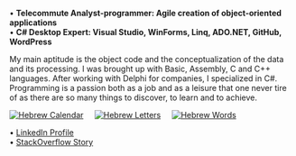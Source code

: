 • **Telecommute Analyst-programmer: Agile creation of object-oriented applications<br>**
• **C# Desktop Expert: Visual Studio, WinForms, Linq, ADO.NET, GitHub, WordPress**

My main aptitude is the object code and the conceptualization of the data and its processing. I was brought up with Basic, Assembly, C and C++ languages. After working with Delphi for companies, I specialized in C#. Programming is a passion both as a job and as a leisure that one never tire of as there are so many things to discover, to learn and to achieve.

[![Hebrew Calendar](https://i2.wp.com/www.ordisoftware.com/uploads/2019/10/hebrew-calendar-viewmonth-fr-1.png?resize=175%2C120&ssl=1 "Hebrew Calendar")](https://github.com/Ordisoftware/Hebrew-Calendar)&nbsp;&nbsp;&nbsp;&nbsp;&nbsp;[![Hebrew Letters](https://i2.wp.com/www.ordisoftware.com/uploads/2019/09/hebrew-letters-analyse-fr.png?resize=114%2C120&ssl=1 "Hebrew Letters")](https://github.com/Ordisoftware/Hebrew-Letters)&nbsp;&nbsp;&nbsp;&nbsp;&nbsp;[![Hebrew Words](https://i1.wp.com/www.ordisoftware.com/uploads/2019/09/hebrew-words-verses-fr.png?resize=155%2C120&ssl=1 "Hebrew Words")](https://github.com/Ordisoftware/Hebrew-Words)

• [LinkedIn Profile](https://linkedin.com/in/ordisoftware)<br>
• [StackOverflow Story](https://stackoverflow.com/users/story/12031933)<br>
